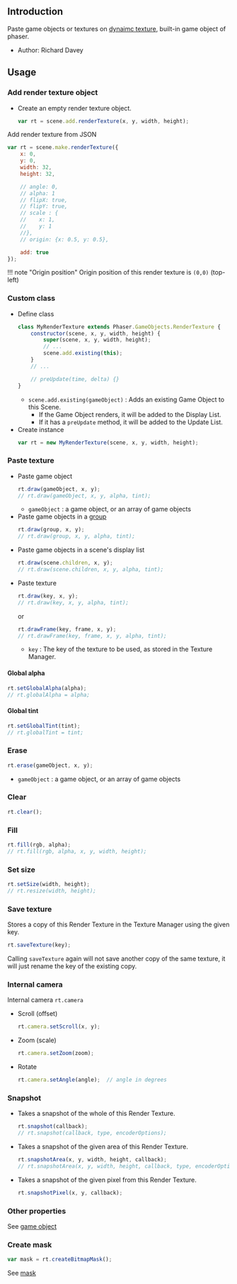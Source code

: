 ## Introduction

Paste game objects or textures on [dynaimc texture](dynamic-texture.md), built-in game object of phaser.

- Author: Richard Davey

## Usage

### Add render texture object

- Create an empty render texture object.
    ```javascript
    var rt = scene.add.renderTexture(x, y, width, height);
    ```

Add render texture from JSON

```javascript
var rt = scene.make.renderTexture({
    x: 0,
    y: 0,
    width: 32,
    height: 32,

    // angle: 0,
    // alpha: 1
    // flipX: true,
    // flipY: true,
    // scale : {
    //    x: 1,
    //    y: 1
    //},
    // origin: {x: 0.5, y: 0.5},

    add: true
});
```

!!! note "Origin position"
    Origin position of this render texture is `(0,0)` (top-left)

### Custom class

- Define class
    ```javascript
    class MyRenderTexture extends Phaser.GameObjects.RenderTexture {
        constructor(scene, x, y, width, height) {
            super(scene, x, y, width, height);
            // ...
            scene.add.existing(this);
        }
        // ...

        // preUpdate(time, delta) {}
    }
    ```
    - `scene.add.existing(gameObject)` : Adds an existing Game Object to this Scene.
        - If the Game Object renders, it will be added to the Display List.
        - If it has a `preUpdate` method, it will be added to the Update List.
- Create instance
    ```javascript
    var rt = new MyRenderTexture(scene, x, y, width, height);
    ```

### Paste texture

- Paste game object
    ```javascript
    rt.draw(gameObject, x, y);
    // rt.draw(gameObject, x, y, alpha, tint);
    ```
   - `gameObject` : a game object, or an array of game objects
- Paste game objects in a [group](group.md)
    ```javascript
    rt.draw(group, x, y);
    // rt.draw(group, x, y, alpha, tint);
    ```
- Paste game objects in a scene's display list
    ```javascript
    rt.draw(scene.children, x, y);
    // rt.draw(scene.children, x, y, alpha, tint);
    ```
- Paste texture
    ```javascript
    rt.draw(key, x, y);
    // rt.draw(key, x, y, alpha, tint);
    ```
    or
    ```javascript
    rt.drawFrame(key, frame, x, y);
    // rt.drawFrame(key, frame, x, y, alpha, tint);
    ```
    - `key` : The key of the texture to be used, as stored in the Texture Manager.

#### Global alpha

```javascript
rt.setGlobalAlpha(alpha);
// rt.globalAlpha = alpha;
```

#### Global tint

```javascript
rt.setGlobalTint(tint);
// rt.globalTint = tint;
```

### Erase

```javascript
rt.erase(gameObject, x, y);
```

- `gameObject` : a game object, or an array of game objects

### Clear

```javascript
rt.clear();
```

### Fill

```javascript
rt.fill(rgb, alpha);
// rt.fill(rgb, alpha, x, y, width, height);
```

### Set size

```javascript
rt.setSize(width, height);
// rt.resize(width, height);
```

### Save texture

Stores a copy of this Render Texture in the Texture Manager using the given key.

```javascript
rt.saveTexture(key);
```

Calling `saveTexture` again will not save another copy of the same texture, it will just rename the key of the existing copy.

### Internal camera

Internal camera `rt.camera`

- Scroll (offset)
    ```javascript
    rt.camera.setScroll(x, y);
    ```
- Zoom (scale)
    ```javascript
    rt.camera.setZoom(zoom);
    ```
- Rotate
    ```javascript
    rt.camera.setAngle(angle);  // angle in degrees
    ```

### Snapshot

- Takes a snapshot of the whole of this Render Texture.
    ```javascript
    rt.snapshot(callback);
    // rt.snapshot(callback, type, encoderOptions);
    ```
- Takes a snapshot of the given area of this Render Texture.
    ```javascript
    rt.snapshotArea(x, y, width, height, callback);
    // rt.snapshotArea(x, y, width, height, callback, type, encoderOptions);
    ```
- Takes a snapshot of the given pixel from this Render Texture.
    ```javascript
    rt.snapshotPixel(x, y, callback);
    ```

### Other properties

See [game object](gameobject.md)

### Create mask

```javascript
var mask = rt.createBitmapMask();
```

See [mask](mask.md)